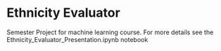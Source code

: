 # Ethnicity Evaluator
Semester Project for machine learning course.
For more details see the Ethnicity_Evaluator_Presentation.ipynb notebook
